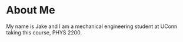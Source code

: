 # About Me
My name is Jake and I am a mechanical engineering student at UConn taking this course, PHYS 2200.
